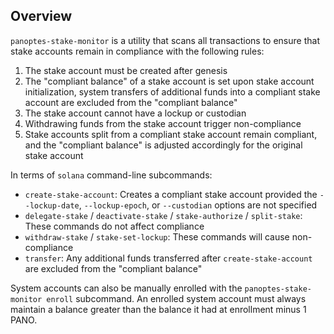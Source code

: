 ## Overview
`panoptes-stake-monitor` is a utility that scans all transactions to ensure that stake accounts remain in compliance with the following rules:

1. The stake account must be created after genesis
1. The "compliant balance" of a stake account is set upon stake account initialization, system transfers of additional funds into a compliant stake account are excluded from the "compliant balance"
1. The stake account cannot have a lockup or custodian
1. Withdrawing funds from the stake account trigger non-compliance
1. Stake accounts split from a compliant stake account remain compliant, and the "compliant balance" is adjusted accordingly for the original stake account

In terms of `solana` command-line subcommands:
* `create-stake-account`: Creates a compliant stake account provided the `--lockup-date`, `--lockup-epoch`, or `--custodian` options are not specified
* `delegate-stake` / `deactivate-stake` / `stake-authorize` / `split-stake`: These commands do not affect compliance
* `withdraw-stake` / `stake-set-lockup`: These commands will cause non-compliance
* `transfer`:  Any additional funds transferred after `create-stake-account` are excluded from the "compliant balance"

System accounts can also be manually enrolled with the `panoptes-stake-monitor enroll` subcommand.
An enrolled system account must always maintain a balance greater than the balance it had at enrollment minus 1 PANO.
